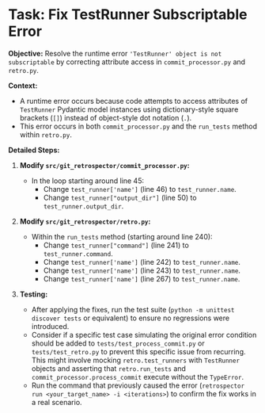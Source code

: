 # Task: Fix TestRunner Subscriptable Error

**Objective:** Resolve the runtime error `'TestRunner' object is not subscriptable` by correcting attribute access in `commit_processor.py` and `retro.py`.

**Context:**
*   A runtime error occurs because code attempts to access attributes of `TestRunner` Pydantic model instances using dictionary-style square brackets (`[]`) instead of object-style dot notation (`.`).
*   This error occurs in both `commit_processor.py` and the `run_tests` method within `retro.py`.

**Detailed Steps:**

1.  **Modify `src/git_retrospector/commit_processor.py`:**
    *   In the loop starting around line 45:
        *   Change `test_runner['name']` (line 46) to `test_runner.name`.
        *   Change `test_runner["output_dir"]` (line 50) to `test_runner.output_dir`.

2.  **Modify `src/git_retrospector/retro.py`:**
    *   Within the `run_tests` method (starting around line 240):
        *   Change `test_runner["command"]` (line 241) to `test_runner.command`.
        *   Change `test_runner['name']` (line 242) to `test_runner.name`.
        *   Change `test_runner['name']` (line 243) to `test_runner.name`.
        *   Change `test_runner['name']` (line 267) to `test_runner.name`.

3.  **Testing:**
    *   After applying the fixes, run the test suite (`python -m unittest discover tests` or equivalent) to ensure no regressions were introduced.
    *   Consider if a specific test case simulating the original error condition should be added to `tests/test_process_commit.py` or `tests/test_retro.py` to prevent this specific issue from recurring. This might involve mocking `retro.test_runners` with `TestRunner` objects and asserting that `retro.run_tests` and `commit_processor.process_commit` execute without the `TypeError`.
    *   Run the command that previously caused the error (`retrospector run <your_target_name> -i <iterations>`) to confirm the fix works in a real scenario.
